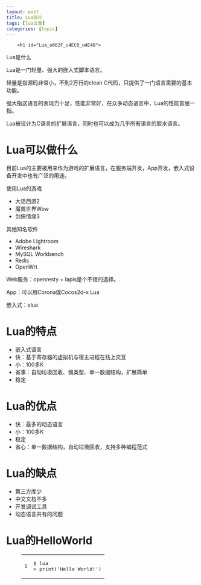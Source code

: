 ```yaml
---
layout: post
title: Lua简介 
tags: [lua文章]
categories: [topic]
---
```


      
          
        <h1 id="Lua_u662F_u4EC0_u4E48">
<a href="https://fangniude.github.io/#Lua_u662F_u4EC0_u4E48" class="headerlink" title="Lua是什么"></a>Lua是什么</h1>
<p>Lua是一门轻量、强大的嵌入式脚本语言。</p>
<p>轻量是指源码非常小，不到2万行的clean C代码，只提供了一门语言需要的基本功能。</p>
<p>强大指这语言的表现力十足，性能非常好，在众多动态语言中，Lua的性能首屈一指。</p>
<p>Lua被设计为C语言的扩展语言，同时也可以成为几乎所有语言的胶水语言。</p>
<h1 id="Lua_u53EF_u4EE5_u505A_u4EC0_u4E48">
<a href="https://fangniude.github.io/#Lua_u53EF_u4EE5_u505A_u4EC0_u4E48" class="headerlink" title="Lua可以做什么"></a>Lua可以做什么</h1>
<p>目前Lua的主要被用来作为游戏的扩展语言，在服务端开发，App开发，嵌入式设备开发中也有广泛的用途。</p>
<p>使用Lua的游戏</p>
<ul>
<li>大话西游2</li>
<li>魔兽世界Wow</li>
<li>剑侠情缘3</li>
</ul>
<p>其他知名软件</p>
<ul>
<li>Adobe Lightroom</li>
<li>Wireshark</li>
<li>MySQL Workbench</li>
<li>Redis</li>
<li>OpenWrt</li>
</ul>
<p>Web服务：openresty + lapis是个不错的选择。</p>
<p>App：可以用Corona或Cocos2d-x Lua</p>
<p>嵌入式：elua</p>
<h1 id="Lua_u7684_u7279_u70B9">
<a href="https://fangniude.github.io/#Lua_u7684_u7279_u70B9" class="headerlink" title="Lua的特点"></a>Lua的特点</h1>
<ul>
<li>嵌入式语言</li>
<li>快：基于寄存器的虚拟机与宿主进程在栈上交互</li>
<li>小：100多K</li>
<li>省事：自动垃圾回收、弱类型、单一数据结构，扩展简单</li>
<li>稳定</li>
</ul>
<h1 id="Lua_u7684_u4F18_u70B9">
<a href="https://fangniude.github.io/#Lua_u7684_u4F18_u70B9" class="headerlink" title="Lua的优点"></a>Lua的优点</h1>
<ul>
<li>快：最多的动态语言</li>
<li>小：100多K</li>
<li>稳定</li>
<li>省心：单一数据结构，自动垃圾回收，支持多种编程范式</li>
</ul>
<h1 id="Lua_u7684_u7F3A_u70B9">
<a href="https://fangniude.github.io/#Lua_u7684_u7F3A_u70B9" class="headerlink" title="Lua的缺点"></a>Lua的缺点</h1>
<ul>
<li>第三方库少</li>
<li>中文文档不多</li>
<li>开发调试工具</li>
<li>动态语言共有的问题</li>
</ul>
<h1 id="Lua_u7684HelloWorld">
<a href="https://fangniude.github.io/#Lua_u7684HelloWorld" class="headerlink" title="Lua的HelloWorld"></a>Lua的HelloWorld</h1>
<figure class="highlight plain"><table><tr>
<td class="gutter"><pre><span class="line">1</span><br></pre></td>
<td class="code"><pre><span class="line">$ lua
&gt; print('Hello World!')</span><br></pre></td>
</tr></table></figure>
